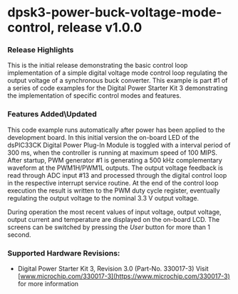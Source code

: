 # dpsk3-power-buck-voltage-mode-control, release v1.0.0

### Release Highlights
This is the initial release demonstrating the basic control loop implementation of a simple digital voltage mode control loop regulating the output voltage of a synchronous buck converter.
This example is part #1 of a series of code examples for the Digital Power Starter Kit 3 demonstrating the implementation of specific control modes and features.

### Features Added\Updated
This code example runs automatically after power has been applied to the development board. In this initial version the on-board LED of the dsPIC33CK Digital Power Plug-In Module is toggled with a interval period of 300 ms, when the controller is running at maximum speed of 100 MIPS. After startup, PWM generator #1 is generating a 500 kHz complementary waveform at the PWM1H/PWM1L outputs. The output voltage feedback is read through ADC input #13 and processed through the digital control loop in the respective interrupt service routine. At the end of the control loop execution the result is written to the PWM duty cycle register, eventually regulating the output voltage to the nominal 3.3 V output voltage.

During operation the most recent values of input voltage, output voltage, output current and temperature are displayed on the on-board LCD. The screens can be switched by pressing the *User* button for more than 1 second.


### Supported Hardware Revisions:

- Digital Power Starter Kit 3, Revision 3.0 (Part-No. 330017-3)
Visit [www.microchip.com/330017-3](https://www.microchip.com/330017-3) for more information

